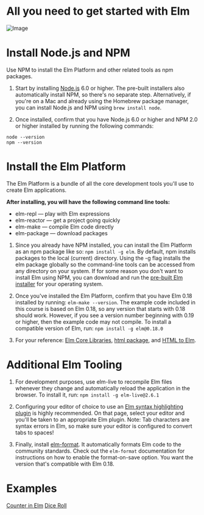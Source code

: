 # All you need to get started with Elm

![Image](http://www.fictorians.com/wp-content/uploads/2017/03/its-dangerous-to-go-alone-take-this.jpg)

# Install Node.js and NPM
Use NPM to install the Elm Platform and other related tools as npm packages.

1. Start by installing [Node.js](https://nodejs.org/en/) 6.0 or higher. The pre-built installers also automatically install NPM, so there's no separate step. Alternatively, if you're on a Mac and already using the Homebrew package manager, you can install Node.js and NPM using `brew install node`.

2. Once installed, confirm that you have Node.js 6.0 or higher and NPM 2.0 or higher installed by running the following commands:

```
node --version
npm --version
```

# Install the Elm Platform
The Elm Platform is a bundle of all the core development tools you'll use to create Elm applications.

**After installing, you will have the following command line tools:**

* elm-repl — play with Elm expressions
* elm-reactor — get a project going quickly
* elm-make — compile Elm code directly
* elm-package — download packages

1. Since you already have NPM installed, you can install the Elm Platform as an npm package like so:  `npm install -g elm`. By default, npm installs packages to the local (current) directory. Using the -g flag installs the elm package globally so the command-line tools can be accessed from any directory on your system.  If for some reason you don't want to install Elm using NPM, you can download and run the [pre-built Elm installer](https://guide.elm-lang.org/install.html) for your operating system.

2. Once you've installed the Elm Platform, confirm that you have Elm 0.18 installed by running: `elm-make --version`.  The example code included in this course is based on Elm 0.18, so any version that starts with 0.18 should work. However, if you see a version number beginning with 0.19 or higher, then the example code may not compile. To install a compatible version of Elm, run: `npm install -g elm@0.18.0`

3. For your reference: [Elm Core Libraries](http://package.elm-lang.org/packages/elm-lang/core/latest), [html package](http://package.elm-lang.org/packages/elm-lang/html/latest/), and [HTML to Elm](http://mbylstra.github.io/html-to-elm/).

# Additional Elm Tooling
1. For development purposes, use elm-live to recompile Elm files whenever they change and automatically reload the application in the browser. To install it, run: `npm install -g elm-live@2.6.1`

2. Configuring your editor of choice to use an [Elm syntax highlighting plugin](https://guide.elm-lang.org/install.html) is highly recommended. On that page, select your editor and you'll be taken to an appropriate Elm plugin. Note: Tab characters are syntax errors in Elm, so make sure your editor is configured to convert tabs to spaces!

3. Finally, install [elm-format](https://github.com/avh4/elm-format). It automatically formats Elm code to the community standards.  Check out the `elm-format` documentation for instructions on how to enable the format-on-save option. You want the version that's compatible with Elm 0.18.


# Examples

[Counter in Elm](https://github.com/asimonia/ElmCounter)
[Dice Roll](https://github.com/asimonia/ElmDieRoll)
